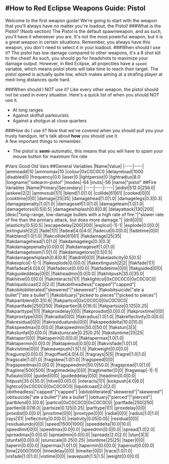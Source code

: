 #How to Red Eclipse Weapons Guide: Pistol
----
Welcome to the first weapon guide! We're going to start with the weapon that you'll always have no matter you're loadout, the Pistol!
###What is the Pistol? (Noob section)
The Pistol is the default spawnweapon, and as such, you'll have it whereever you are. It's not the most powerful weapon, but it is a great weapon in certain situations. Remember, you always have this weapon, you don't need to select it in your loadout.
###When should I use it?
The pistol has low damage compared to other weapons, it's a 8 shot kill to the chest! As such, you should go for headshots to maximize your damage output. However, in Red Eclipse, all projectiles have a `speed` variable, which means pistol shots will take time to reach their target. The pistol speed is actually quite low, which makes aiming at a strafing player at med-long distances quite hard.

###When should I NOT use it?
Like every other weapon, the pistol should not be used in every situation. Here's a quick list of when you should NOT use it.  
- At long ranges
- Against skillfull parkourists
- Against a shotgun at close quarters



###How do I use it?
Now that we've covered when you should pull you your trusty handgun, let's talk about **how** you should use it.  
A few important things to remember:
- The pistol is **semi**-automatic, this means that you will have to spam your mouse button for maximum fire rate

#Vars Good Old Vars
##General Variables
|Name|Value|
|----|----|
|ammoadd|10
|ammomax|10
|colour|0xC0C0C0
|delayreload|1000
|disabled|0
|frequency|0.0
|laser|0
|lightpersist|0
|lightradius|8.0
|longname|"sidearm-pistol"
|modes|-64
|muts|-56
|name|"pistol"
##Fire Variables
|Name|Primary|Secondary|
|----|----|----|
|aidist|512.0|256.0|
|aiskew|2|2|
|ammosub|1|1|
|blend|1.0|1.0|
|collide|61|61|
|cooked|0|0|
|cooktime|0|0|
|damage|25|35|
|damagehead|1.0|1.0|
|damagelegs|0.3|0.3|
|damagepenalty|1.0|1.0|
|damageself|1.0|1.0|
|damageteam|1.0|1.0|
|damagetorso|0.5|0.5|
|damagewhiplash|0.8|0.8|
|delayattack|130|200|
|desc|"long-range, low-damage bullets with a high rate of fire."|"slower rate of fire than the primary attack, but does more damage."|
|drill|0|0|
|elasticity|0.5|0.5|
|escapedelay|200|200|
|explcol|-1|-1|
|explode|0.0|0.0|
|extinguish|2|2|
|fade|1|1|
|fadeat|4.0|4.0|
|fadecut|0.0|0.0|
|fadetime|0|0|
|flakblend|1.0|1.0|
|flakcollide|61|61|
|flakdamage|25|35|
|flakdamagehead|1.0|1.0|
|flakdamagelegs|0.3|0.3|
|flakdamagepenalty|0.0|0.0|
|flakdamageself|1.0|1.0|
|flakdamageteam|1.0|1.0|
|flakdamagetorso|0.5|0.5|
|flakdamagewhiplash|0.8|0.8|
|flakdrill|0|0|
|flakelasticity|0.5|0.5|
|flakexplcol|-1|-1|
|flakexplode|0.0|0.0|
|flakextinguish|2|2|
|flakfade|1|1|
|flakfadeat|4.0|4.0|
|flakfadecut|0.0|0.0|
|flakfadetime|0|0|
|flakguided|0|0|
|flakguideddelay|0|0|
|flakheadmin|0.0|0.0|
|flakhitpush|35.0|35.0|
|flakhitvel|0.0|0.0|
|flakinteracts|1|1|
|flaklightcol|0xC0C0C0|0xC0C0C0|
|flakliquidcoast|2.0|2.0|
|flakobitheadless|"capped"|"capped"|
|flakobitobliterated|"skewered"|"skewered"|
|flakobitsuicide|"ate a bullet"|"ate a bullet"|
|flakobituary|"picked to pieces"|"picked to pieces"|
|flakpartblend|0.3|0.6|
|flakpartcol|0xC0C0C0|0xC0C0C0|
|flakpartfade|250|250|
|flakpartlen|8.0|16.0|
|flakpartsize|0.125|0.25|
|flakparttype|1|1|
|flakproxdelay|0|0|
|flakproxdist|0.0|0.0|
|flakproxtime|0|0|
|flakproxtype|0|0|
|flakradial|0|0|
|flakradius|1.0|1.0|
|flakreflectivity|0.0|0.0|
|flakresidual|0|0|
|flakresidualundo|0|0|
|flakspeeddelta|10.0|10.0|
|flakspeedmax|0.0|0.0|
|flakspeedmin|50.0|50.0|
|flakstun|3|3|
|flakstunfall|0.0|0.0|
|flakstunscale|0.25|0.25|
|flakstuntime|25|25|
|flaktaper|0|0|
|flaktaperin|0.0|0.0|
|flaktapermax|1.0|1.0|
|flaktapermin|0.0|0.0|
|flaktaperout|0.0|0.0|
|flakvisfade|1.0|1.0|
|flakvistime|0|0|
|flakwavepush|1.5|1.5|
|flakweight|0.0|0.0|
|fragjump|0.0|0.0|
|fragoffset|4.0|4.0|
|fragrays|5|5|
|fragrel|1.0|1.0|
|fragscale|1.0|1.0|
|fragskew|1.0|1.0|
|fragspeed|0|0|
|fragspeedmax|0.0|0.0|
|fragspeedmin|50.0|50.0|
|fragspread|1.0|1.0|
|fragtime|500|500|
|fragtimedelay|0|0|
|fragtimeiter|0|0|
|fragweap|-1|-1|
|fullauto|0|0|
|guided|0|0|
|guideddelay|0|0|
|headmin|0.0|0.0|
|hitpush|35.0|35.0|
|hitvel|0.0|0.0|
|interacts|1|1|
|kickpush|4.0|6.0|
|lightcol|0xC0C0C0|0xC0C0C0|
|liquidcoast|2.0|2.0|
|obitheadless|"capped"|"capped"|
|obitobliterated|"skewered"|"skewered"|
|obitsuicide|"ate a bullet"|"ate a bullet"|
|obituary|"pierced"|"pierced"|
|partblend|0.3|0.6|
|partcol|0xC0C0C0|0xC0C0C0|
|partfade|250|250|
|partlen|8.0|16.0|
|partsize|0.125|0.25|
|parttype|1|1|
|proxdelay|0|0|
|proxdist|0.0|0.0|
|proxtime|0|0|
|proxtype|0|0|
|radial|0|0|
|radius|1.0|1.0|
|rays|1|1|
|reflectivity|0.0|0.0|
|relativity|0.05|0.05|
|residual|0|0|
|residualundo|0|0|
|speed|1500|1000|
|speeddelta|10.0|10.0|
|speedlimit|0|0|
|speedmax|0.0|0.0|
|speedmin|0.0|0.0|
|spread|1.0|2.0|
|spreadmax|0.0|0.0|
|spreadmin|0.0|0.0|
|spreadz|2.0|2.0|
|stun|3|3|
|stunfall|0.0|0.0|
|stunscale|0.25|0.25|
|stuntime|25|25|
|taper|0|0|
|taperin|0.0|0.0|
|tapermax|1.0|1.0|
|tapermin|0.0|0.0|
|taperout|0.0|0.0|
|time|2000|1000|
|timedelay|0|0|
|timeiter|0|0|
|trace|1.0|1.0|
|visfade|1.0|1.0|
|vistime|0|0|
|wavepush|1.5|1.5|
|weight|0.0|0.0|
